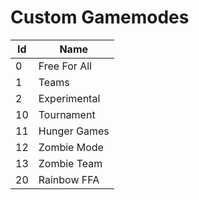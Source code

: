 # Custom Gamemodes

Id   | Name
-----|--------------
0    | Free For All
1    | Teams
2    | Experimental
10   | Tournament
11   | Hunger Games
12   | Zombie Mode
13	 | Zombie Team
20   | Rainbow FFA